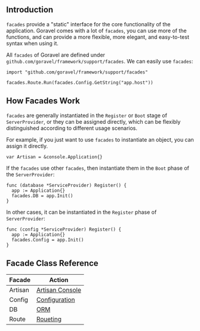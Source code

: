 ## Introduction

`facades` provide a "static" interface for the core functionality of the application. Goravel comes with a lot of `facades`, you can use more of the functions, and can provide a more flexible, more elegant, and easy-to-test syntax when using it.

All `facades` of Goravel are defined under `github.com/goravel/framework/support/facades`. We can easily use `facades`:

```
import "github.com/goravel/framework/support/facades"

facades.Route.Run(facades.Config.GetString("app.host"))
```

## How Facades Work

`facades` are generally instantiated in the `Register` or `Boot` stage of `ServerProvider`, or they can be assigned directly, which can be flexibly distinguished according to different usage scenarios.

For example, if you just want to use `facades` to instantiate an object, you can assign it directly.

```
var Artisan = &console.Application{}
```

If the `facades` use other `facades`, then instantiate them in the `Boot` phase of the `ServerProvider`:

```
func (database *ServiceProvider) Register() {
  app := Application{}
  facades.DB = app.Init()
}
```

In other cases, it can be instantiated in the `Register` phase of `ServerProvider`:

```
func (config *ServiceProvider) Register() {
  app := Application{}
  facades.Config = app.Init()
}
```

## Facade Class Reference

| Facade  | Action                                                  |
| ------- | ------------------------------------------------------- |
| Artisan | [Artisan Console](../digging-deeper/artisan-console.md) |
| Config  | [Configuration](../getting-started/configuration.md)    |
| DB      | [ORM](../ORM/getting-started.md)                        |
| Route   | [Roueting](../the-basics/routing.md)                    |
